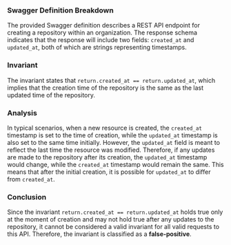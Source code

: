 ### Swagger Definition Breakdown
The provided Swagger definition describes a REST API endpoint for creating a repository within an organization. The response schema indicates that the response will include two fields: `created_at` and `updated_at`, both of which are strings representing timestamps.

### Invariant
The invariant states that `return.created_at == return.updated_at`, which implies that the creation time of the repository is the same as the last updated time of the repository.

### Analysis
In typical scenarios, when a new resource is created, the `created_at` timestamp is set to the time of creation, while the `updated_at` timestamp is also set to the same time initially. However, the `updated_at` field is meant to reflect the last time the resource was modified. Therefore, if any updates are made to the repository after its creation, the `updated_at` timestamp would change, while the `created_at` timestamp would remain the same. This means that after the initial creation, it is possible for `updated_at` to differ from `created_at`.

### Conclusion
Since the invariant `return.created_at == return.updated_at` holds true only at the moment of creation and may not hold true after any updates to the repository, it cannot be considered a valid invariant for all valid requests to this API. Therefore, the invariant is classified as a **false-positive**.
